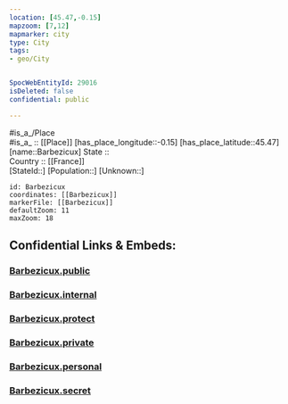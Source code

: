 ```yaml
---
location: [45.47,-0.15] 
mapzoom: [7,12] 
mapmarker: city 
type: City
tags:
- geo/City


SpocWebEntityId: 29016
isDeleted: false
confidential: public

---
```

#is_a_/Place  
#is_a_ :: [[Place]] 
[has_place_longitude::-0.15] 
[has_place_latitude::45.47] 
[name::Barbezicux] 
State ::  
Country :: [[France]]  
[StateId::] 
[Population::] 
[Unknown::] 


```leaflet
id: Barbezicux
coordinates: [[Barbezicux]] 
markerFile: [[Barbezicux]] 
defaultZoom: 11 
maxZoom: 18
```


## Confidential Links & Embeds: 

### [Barbezicux.public](/_public/\Earth\Continent\Europe\Europe~West\France\regions~France\Nouvelle-Aquitaine\departments~Aquitaine\Charente\communes~Charente\Cognac\cities~CognacBarbezicux.public.md) 

### [Barbezicux.internal](/_internal/\Earth\Continent\Europe\Europe~West\France\regions~France\Nouvelle-Aquitaine\departments~Aquitaine\Charente\communes~Charente\Cognac\cities~CognacBarbezicux.internal.md) 

### [Barbezicux.protect](/_protect/\Earth\Continent\Europe\Europe~West\France\regions~France\Nouvelle-Aquitaine\departments~Aquitaine\Charente\communes~Charente\Cognac\cities~CognacBarbezicux.protect.md) 

### [Barbezicux.private](/_private/\Earth\Continent\Europe\Europe~West\France\regions~France\Nouvelle-Aquitaine\departments~Aquitaine\Charente\communes~Charente\Cognac\cities~CognacBarbezicux.private.md) 

### [Barbezicux.personal](/_personal/\Earth\Continent\Europe\Europe~West\France\regions~France\Nouvelle-Aquitaine\departments~Aquitaine\Charente\communes~Charente\Cognac\cities~CognacBarbezicux.personal.md) 

### [Barbezicux.secret](/_secret/\Earth\Continent\Europe\Europe~West\France\regions~France\Nouvelle-Aquitaine\departments~Aquitaine\Charente\communes~Charente\Cognac\cities~CognacBarbezicux.secret.md)

